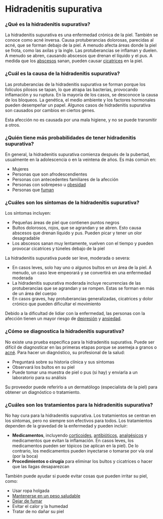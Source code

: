 Hidradenitis supurativa
=======================


### ¿Qué es la hidradenitis supurativa?


La hidradenitis supurativa es una enfermedad crónica de la piel. También se conoce como acné inversa. Causa protuberancias dolorosas, parecidas al acné, que se forman debajo de la piel. A menudo afecta áreas donde la piel se frota, como las axilas y la ingle. Las protuberancias se inflaman y duelen. A menudo se abren, causando abscesos que drenan el líquido y el pus. A medida que los [abscesos](https://medlineplus.gov/spanish/abscess.html) sanan, pueden causar [cicatrices](https://medlineplus.gov/spanish/scars.html) en la piel.


### ¿Cuál es la causa de la hidradenitis supurativa?


Las protuberancias de la hidradenitis supurativa se forman porque los folículos pilosos se tapan, lo que atrapa las bacterias, provocando inflamación y su ruptura. En la mayoría de los casos, se desconoce la causa de los bloqueos. La genética, el medio ambiente y los factores hormonales pueden desempeñar un papel. Algunos casos de hidradenitis supurativa son causados por cambios en ciertos genes.


Esta afección no es causada por una mala higiene, y no se puede transmitir a otros.


### ¿Quién tiene más probabilidades de tener hidradenitis supurativa?


En general, la hidradenitis supurativa comienza después de la pubertad, usualmente en la adolescencia o en la veintena de años. Es más común en:


* Mujeres
* Personas que son afrodescendientes
* Personas con antecedentes familiares de la afección
* Personas con sobrepeso u [obesidad](https://medlineplus.gov/spanish/obesity.html)
* Personas que [fuman](https://medlineplus.gov/spanish/smoking.html)


### ¿Cuáles son los síntomas de la hidradenitis supurativa?


Los síntomas incluyen:


* Pequeñas áreas de piel que contienen puntos negros
* Bultos dolorosos, rojos, que se agrandan y se abren. Esto causa abscesos que drenan líquido y pus. Pueden picar y tener un olor desagradable
* Los abscesos sanan muy lentamente, vuelven con el tiempo y pueden provocar cicatrices y túneles debajo de la piel


La hidradenitis supurativa puede ser leve, moderada o severa:


* En casos leves, solo hay uno o algunos bultos en un área de la piel. A menudo, un caso leve empeorará y se convertirá en una enfermedad moderada
* La hidradenitis supurativa moderada incluye recurrencias de las protuberancias que se agrandan y se rompen. Estas se forman en más de un área del cuerpo
* En casos graves, hay protuberancias generalizadas, cicatrices y dolor crónico que pueden dificultar el movimiento


Debido a la dificultad de lidiar con la enfermedad, las personas con la afección tienen un mayor riesgo de [depresión](https://medlineplus.gov/spanish/depression.html) y [ansiedad](https://medlineplus.gov/spanish/anxiety.html).


### ¿Cómo se diagnostica la hidradenitis supurativa?


No existe una prueba específica para la hidradenitis supurativa. Puede ser difícil de diagnosticar en las primeras etapas porque se asemeja a granos o [acné](https://medlineplus.gov/spanish/acne.html). Para hacer un diagnóstico, su profesional de la salud:


* Preguntará sobre su historia clínica y sus síntomas
* Observará los bultos en su piel
* Puede tomar una muestra de piel o pus (si hay) y enviarla a un laboratorio para su análisis


Su proveedor puede referirlo a un dermatólogo (especialista de la piel) para obtener un diagnóstico o tratamiento.


### ¿Cuáles son los tratamientos para la hidradenitis supurativa?


No hay cura para la hidradenitis supurativa. Los tratamientos se centran en los síntomas, pero no siempre son efectivos para todos. Los tratamientos dependen de la gravedad de la enfermedad y pueden incluir:


* **Medicamentos**, incluyendo [corticoides](https://medlineplus.gov/spanish/steroids.html), [antibióticos](https://medlineplus.gov/spanish/antibiotics.html), [analgésicos](https://medlineplus.gov/spanish/painrelievers.html) y medicamentos que evitan la inflamación. En casos leves, los medicamentos pueden ser tópicos (se aplican en la piel). De lo contrario, los medicamentos pueden inyectarse o tomarse por vía oral (por la boca)
* **Procedimientos o cirugía** para eliminar los bultos y cicatrices o hacer que las llagas desaparezcan


También puede ayudar si puede evitar cosas que pueden irritar su piel, como:


* Usar ropa holgada
* [Mantenerse en un peso saludable](https://medlineplus.gov/spanish/weightcontrol.html)
* [Dejar de fumar](https://medlineplus.gov/spanish/quittingsmoking.html)
* Evitar el calor y la humedad
* Tratar de no dañar su piel
